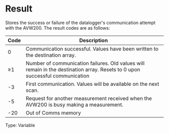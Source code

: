 # Result

Stores the success or failure of the datalogger's communication attempt with the AVW200. The result codes are as follows:

| Code | Description                                                                                                                  |
| ---- | ---------------------------------------------------------------------------------------------------------------------------- |
| 0    | Communication successful. Values have been written to the destination array.                                                 |
| ≥1   | Number of communication failures. Old values will remain in the destination array. Resets to 0 upon successful communication |
| -3   | First communication. Values will be available on the next scan.                                                              |
| -5   | Request for another measurement received when the AVW200 is busy making a measurement.                                       |
| -20  | Out of Comms memory                                                                                                          |

Type: Variable
